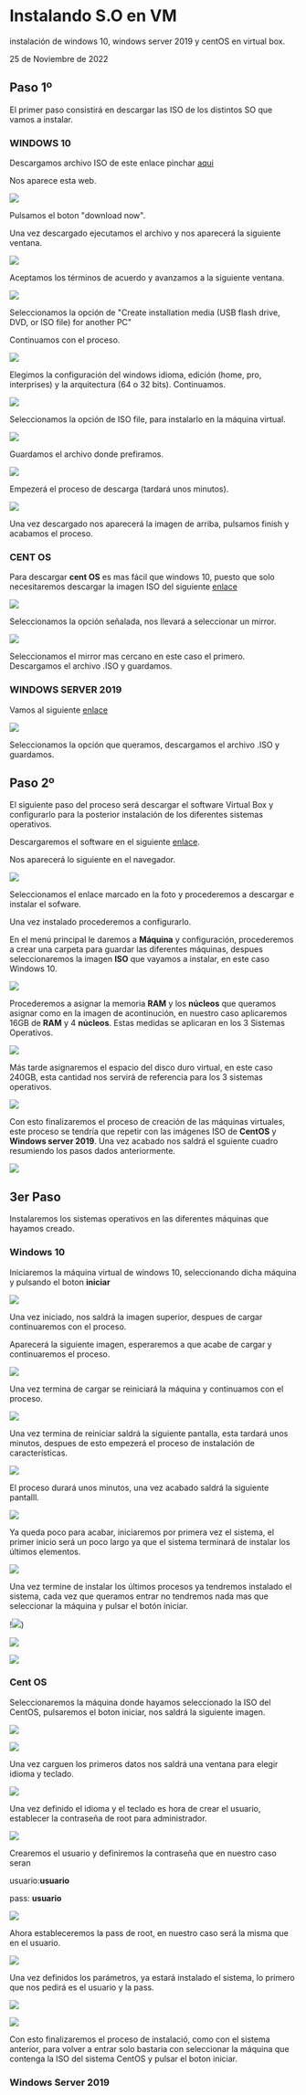# Instalando S.O en VM

instalación de windows 10, windows server 2019 y centOS en virtual box.

25 de Noviembre de 2022

## Paso 1º

El primer paso consistirá en descargar las ISO de los distintos SO que vamos a instalar.

### WINDOWS 10

Descargamos archivo ISO de este enlace pinchar [aqui](https://www.microsoft.com/en-us/software-download/windows10)

Nos aparece esta web.

![](img/img01.png)

Pulsamos el boton "download now".

Una vez descargado ejecutamos el archivo y nos aparecerá la siguiente ventana.

![](img/img03.png)

Aceptamos los términos de acuerdo y avanzamos a la siguiente ventana.

![](img/img04.png)



Seleccionamos la opción de "Create installation media (USB flash drive, DVD, or ISO file) for another PC"

Continuamos con el proceso.

![](img/img05.png)

Elegimos la configuración del windows idioma, edición (home, pro, interprises) y la arquitectura (64 o 32 bits). Continuamos.

![](img/img06.png) 

Seleccionamos la opción de ISO file, para instalarlo en la máquina virtual.

![](img/img07.png)

Guardamos el archivo donde prefiramos.

![](img/img08.png)

Empezerá el proceso de descarga (tardará unos minutos).

![](img/img09.png)

Una vez descargado nos aparecerá la imagen de arriba, pulsamos finish y acabamos el proceso.

### CENT OS

Para descargar **cent OS** es mas fácil que windows 10, puesto que solo necesitaremos descargar la imagen ISO del siguiente  [enlace](https://www.centos.org/download/)

![](img/img16.png)









Seleccionamos la opción señalada, nos llevará a seleccionar un mirror.

![](img/CentB.png)

Seleccionamos el mirror mas cercano en este caso el primero. Descargamos el archivo .ISO y guardamos.

### WINDOWS SERVER 2019

Vamos al siguiente [enlace](https://www.microsoft.com/en-us/evalcenter/download-windows-server-2019)

![](img/SERVEN.png)

Seleccionamos la opción que queramos, descargamos el archivo .ISO y guardamos.

## Paso 2º

El siguiente paso del proceso será descargar el software Virtual Box y configurarlo para la posterior instalación de los diferentes sistemas operativos.

Descargaremos el software en el siguiente [enlace](https://www.oracle.com/virtualization/technologies/vm/downloads/virtualbox-downloads.html).

Nos aparecerá lo siguiente en el navegador.

![](img/VB.png)

Seleccionamos el enlace marcado en la foto y procederemos a descargar e instalar el sofware.

Una vez instalado procederemos a configurarlo.

En el menú principal le daremos a **Máquina** y configuración, procederemos a crear una carpeta para guardar las diferentes máquinas, despues seleccionaremos la imagen **ISO** que vayamos a instalar, en este caso Windows 10.

![](img/img12.png)

Procederemos a asignar la memoria **RAM** y los **núcleos** que queramos asignar como en la imagen de acontinución, en nuestro caso aplicaremos 16GB de **RAM** y 4 **núcleos**. Estas medidas se aplicaran en los 3 Sistemas Operativos.

![](img/img13.png)

Más tarde asignaremos el espacio del disco duro virtual, en este caso 240GB, esta cantidad nos servirá de referencia para los 3 sistemas operativos.

![](img/img14.png)

Con esto finalizaremos el proceso de creación de las máquinas virtuales, este proceso se tendría que repetir con las imágenes ISO de **CentOS** y **Windows server 2019**. Una vez acabado nos saldrá el sguiente cuadro resumiendo los pasos dados anteriormente.

![](img/img15.png)

## 3er Paso ##

Instalaremos los sistemas operativos en las diferentes máquinas que hayamos creado.

### Windows 10 ###

Iniciaremos la máquina virtual de windows 10, seleccionando dicha máquina y pulsando el boton **iniciar**

![](img/img20.png)





Una vez iniciado, nos saldrá la imagen superior, despues de cargar continuaremos con el proceso.

Aparecerá la siguiente imagen, esperaremos a que acabe de cargar y continuaremos el proceso.

![](img/img21.png)

Una vez termina de cargar se reiniciará la máquina y continuamos con el proceso.

![](img/img22.png)

Una vez termina de reiniciar saldrá la siguiente pantalla, esta tardará unos minutos, despues de esto empezerá el proceso de instalación de características.



![](img/img23.png)

El proceso durará unos minutos, una vez acabado saldrá la siguiente pantalll.

![](img/img24.png)

Ya queda poco para acabar, iniciaremos por primera vez el sistema, el primer inicio será un poco largo ya que el sistema terminará de instalar los últimos elementos.

![](img/img25.png)

Una vez termine de instalar los últimos procesos ya tendremos instalado el sistema, cada vez que queramos entrar no tendremos nada mas que seleccionar la máquina y pulsar el botón iniciar.

!![](img/img26.png))



![](img/img27.png)

![](img/img28.png)

### Cent OS ###

Seleccionaremos la máquina donde hayamos seleccionado la ISO del CentOS, pulsaremos el boton iniciar, nos saldrá la siguiente imagen.

![](img/cent1.png)

![](img/cent1B.png)

Una vez carguen los primeros datos nos saldrá una ventana para elegir idioma y teclado.

![](img/cent2.png)

Una vez definido el idioma y el teclado es hora de crear el usuario, establecer la contraseña de root para administrador.

![](img/cent3.png)

Crearemos el usuario y definiremos la contraseña que en nuestro caso seran

usuario:**usuario**

pass: **usuario**

![](img/cent4.png)

Ahora estableceremos la pass de root, en nuestro caso será la misma que en el usuario.

![](img/cent5.png)

Una vez definidos los parámetros, ya estará instalado el sistema, lo primero que nos pedirá es el usuario y la pass.

![](img/cent6.png)

![](img/cent7.png)

Con esto finalizaremos el proceso de instalació, como con el sistema anterior, para volver a entrar solo bastaria con seleccionar la máquina que contenga la ISO del sistema CentOS y pulsar el boton iniciar.

### Windows Server 2019 ###



